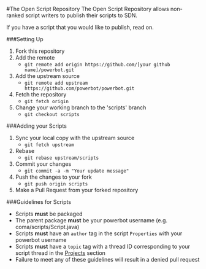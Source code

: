 #The Open Script Repository
The Open Script Repository allows non-ranked script writers to publish their scripts to SDN.
<p>
If you have a script that you would like to publish, read on.

###Setting Up
1. Fork this repository
2. Add the remote
    - `git remote add origin https://github.com/[your github name]/powerbot.git`
3. Add the upstream source
    - `git remote add upstream https://github.com/powerbot/powerbot.git`
4. Fetch the repository
    - `git fetch origin`
5. Change your working branch to the 'scripts' branch
    - `git checkout scripts`
    
###Adding your Scripts
1. Sync your local copy with the upstream source
    - `git fetch upstream`
2. Rebase
    - `git rebase upstream/scripts`
3. Commit your changes
    - `git commit -a -m "Your update message"`
4. Push the changes to your fork
    - `git push origin scripts`
5. Make a Pull Request from your forked repository

###Guidelines for Scripts
- Scripts **must** be packaged
- The parent package **must** be your powerbot username (e.g. coma/scripts/Script.java)
- Scripts **must** have an `author` tag in the script `Properties` with your powerbot username
- Scripts **must** have a `topic` tag with a thread ID corresponding to your script thread in the [Projects](http://www.powerbot.org/community/forum/55-projects/) section
- Failure to meet any of these guidelines will result in a denied pull request
